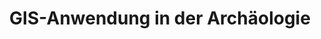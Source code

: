 ---
title: GIS-Anwendung in der Archäologie 
lehrende: Klauß, Marc
einrichtung: Ruhr-Universität
stadt: Bochum
studiengang: Klassische Archäologie
lv-typ: Seminar
link: https://www.archwiss.ruhr-uni-bochum.de/aw/studium/vorlesungsverzeichnisse.html.de
zielgruppe:
  - MA

inhalte:
  - Software & Tools
  - Datenpräsentation
  - 3D
  - Visualisierung
  - Datenmanagement
  - Dig. Methoden & Theorien
---
